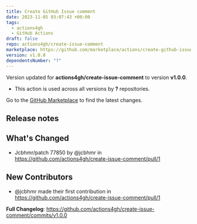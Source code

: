 ```yaml
---
title: Create GitHub Issue comment
date: 2023-11-05 03:07:43 +00:00
tags:
  - actions4gh
  - GitHub Actions
draft: false
repo: actions4gh/create-issue-comment
marketplace: https://github.com/marketplace/actions/create-github-issue-comment
version: v1.0.0
dependentsNumber: "?"
---
```



Version updated for **actions4gh/create-issue-comment** to version **v1.0.0**.
- This action is used across all versions by **?** repositories.

Go to the [GitHub Marketplace](https://github.com/marketplace/actions/create-github-issue-comment) to find the latest changes.

## Release notes

## What's Changed
* Jcbhmr/patch 77850 by @jcbhmr in https://github.com/actions4gh/create-issue-comment/pull/1

## New Contributors
* @jcbhmr made their first contribution in https://github.com/actions4gh/create-issue-comment/pull/1

**Full Changelog**: https://github.com/actions4gh/create-issue-comment/commits/v1.0.0

